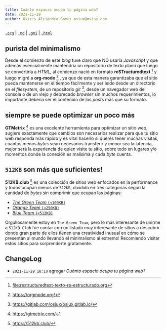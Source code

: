 ```yaml
---
title: Cuánto espacio ocupa tu página web?
date: 2021-11-29
author: Osiris Alejandro Gomez osiux@osiux.com
---
```


[`.org`](https://gitlab.com/osiux/osiux.gitlab.io/-/raw/master/2021-11-29-cuanto-espacio-ocupa-tu-pagina-web.org) |
[`.md`](https://gitlab.com/osiux/osiux.gitlab.io/-/raw/master/2021-11-29-cuanto-espacio-ocupa-tu-pagina-web.md) |
[`.gmi`](gemini://gmi.osiux.com/2021-11-29-cuanto-espacio-ocupa-tu-pagina-web.gmi) |
[`.html`](https://osiux.gitlab.io/2021-11-29-cuanto-espacio-ocupa-tu-pagina-web.html)

## purista del minimalismo

Desde el comienzo de este *blog* tuve claro que NO usaría *Javascript* y
que además esencialmente mantendría un repositorio de texto plano que
luego se convertiría a *HTML*, al comienzo nació en formato
****reSTructuredtext**** [^1] y luego migré a ****org-mode**** [^2] , ya
que de esta manera garantizaba que el sitio pueda mantenerse en el
tiempo fácilmente y ser leído desde un directorio en el *filesystem*, de
un repositorio *git* [^3], desde un navegador web de consola o de un
viejo y deprecado *browser* sin muchos requerimientos, lo importante
debería ser el contenido de los *posts* más que su formato.

## siempre se puede optimizar un poco más

****GTMetrix**** [^4] es una excelente herramienta para optimizar un
sitio web, sugiere exactamente que cambios son necesarios realizar para
que tu sitio web responda más rápido y es vital hacerlo si querés tener
muchas visitas, cuantos menos *bytes* sean necesarios transferir y menor
sea la latencia, mejor será la experiencia de quien visite tu sitio,
sobre todo en lugares y/o momentos donde la conexión es malísima y cada
*byte* cuenta.

## `512KB` son más que suficientes!

****512KB.club**** [^5] es una colección de sitios web enfocados en la
performance y todos ocupan menos de `512KB`, dividido en tres categorías
según la cantidad de *bytes* sin comprimir que ocupan las páginas:

-   [*The Green Team* `(<100KB)`](https://512kb.club/#100)
-   [*Orange Team* `(<250KB)`](https://512kb.club/#250)
-   [*Blue Team* `(<512KB)`](https://512kb.club/#512)

Orgullosamente estoy en `The Green Team`, pero lo más interesante de
unirme a `512KB Club` fue contar con un listado muy interesante de
sitios a descubrir donde gran parte de ellos tienen una creatividad
inusual en cómo se presentan al mundo llevando el minimalismo al
extremo! Recomiendo visitar estos sitios para sorprenderte gratamente.

## ChangeLog

-   [`2021-11-29 18:10`](https://gitlab.com/osiux/osiux.gitlab.io/-/commit/a774aeb120c160a11c22b3abcf807bc4cbf45a4b)
agregar *Cuánto espacio ocupa tu página web?*

[^1]: <file:restructuredtext-texto-re-estructurado.org>

[^2]: <https://orgmode.org/>

[^3]: <https://gitlab.com/osiux/osiux.gitlab.io/>

[^4]: <https://gtmetrix.com/>

[^5]: <https://512kb.club/>

